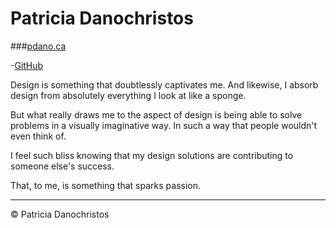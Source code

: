 # Patricia Danochristos

###[pdano.ca](https://pdano.ca)

-[GitHub](https://github.com/patricia568)

Design is something that doubtlessly captivates me. And likewise, I absorb design from absolutely everything I look at like a sponge.

But what really draws me to the aspect of design is being able to solve problems in a visually imaginative way. In such a way that people wouldn't even think of.

I feel such bliss knowing that my design solutions are contributing to someone else's success.

That, to me, is something that sparks passion.


---

© Patricia Danochristos
